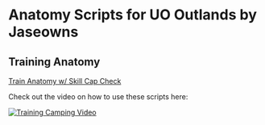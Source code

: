 # Anatomy Scripts for UO Outlands by Jaseowns

## Training Anatomy
[Train Anatomy w/ Skill Cap Check](Train_Anatomy.razor)  

Check out the video on how to use these scripts here:

[![Training Camping Video](https://img.youtube.com/vi/MNPzVw_QFsc/0.jpg)](https://youtu.be/MNPzVw_QFsc)
